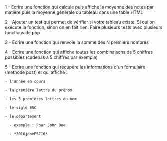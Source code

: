 1 - Ecrire une fonction qui calcule puis affiche la moyenne des notes par matière puis la moyenne générale du tableau dans une table HTML

2 - Ajouter un test qui permet de vérifier si votre tableau existe. Si oui on exécute la fonction, sinon on en fait rien. Faire plusieurs tests avec plusieurs fonctions de php

3 -  Ecrire une fonction qui renvoie la somme des N premiers nombres

4 -  Ecrire une fonction qui affiche toutes les combinaisons de 5 chiffres possibles (cadenas à 5 chiffres par exemple)

5 - Ecrire une fonction qui récupère les informations d'un formulaire (methode post) et qui affiche :

    - l'année en cours

    - la première lettre du prénom

    - les 3 premières lettres du nom

    - le sigle ESC

    - le département

      - exemple : Pour John Doe

      - *2016jdoeESC10*
      
